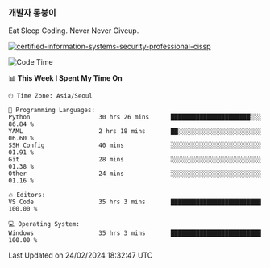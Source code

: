 ### 개발자 통붕이
Eat Sleep Coding.
Never Never Giveup.

[![certified-information-systems-security-professional-cissp](https://user-images.githubusercontent.com/44606727/157613689-acd84ec6-5f8f-4e79-89d9-a8d51f033634.png)](https://www.credly.com/badges/f394a010-85a0-450b-9136-8043af01d71c/public_url)

<!--START_SECTION:waka-->
![Code Time](http://img.shields.io/badge/Code%20Time-2%2C584%20hrs%2042%20mins-blue)

📊 **This Week I Spent My Time On** 

```text
🕑︎ Time Zone: Asia/Seoul

💬 Programming Languages: 
Python                   30 hrs 26 mins      ██████████████████████░░░   86.84 % 
YAML                     2 hrs 18 mins       ██░░░░░░░░░░░░░░░░░░░░░░░   06.60 % 
SSH Config               40 mins             ░░░░░░░░░░░░░░░░░░░░░░░░░   01.91 % 
Git                      28 mins             ░░░░░░░░░░░░░░░░░░░░░░░░░   01.38 % 
Other                    24 mins             ░░░░░░░░░░░░░░░░░░░░░░░░░   01.16 % 

🔥 Editors: 
VS Code                  35 hrs 3 mins       █████████████████████████   100.00 % 

💻 Operating System: 
Windows                  35 hrs 3 mins       █████████████████████████   100.00 % 
```


 Last Updated on 24/02/2024 18:32:47 UTC
<!--END_SECTION:waka-->
